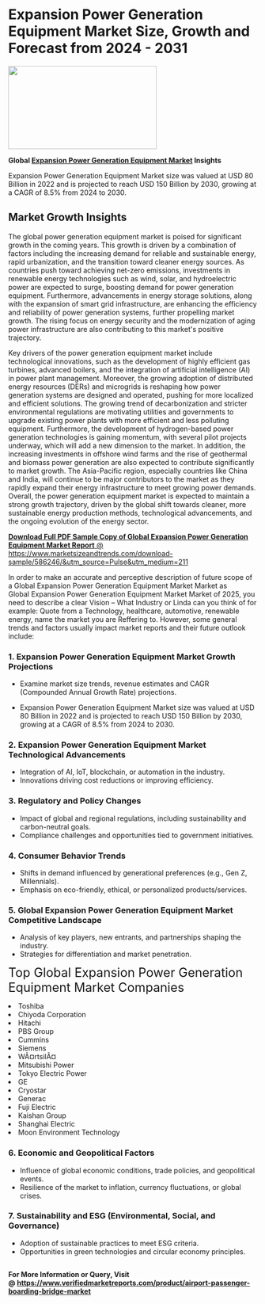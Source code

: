 <H1>Expansion Power Generation Equipment Market Size, Growth and Forecast from 2024 - 2031</H1><img class="aligncenter size-medium wp-image-584254" src="https://thirdeyenews.in/wp-content/uploads/2024/09/Global-Market-Research-300x168.jpeg" alt="" width="300" height="168" /><p><strong>Global&nbsp;<a href="https://www.marketsizeandtrends.com/download-sample/586246/&amp;utm_source=Pulse&amp;utm_medium=211">Expansion Power Generation Equipment Market</a> Insights</strong></p><p>Expansion Power Generation Equipment Market size was valued at USD 80 Billion in 2022 and is projected to reach USD 150 Billion by 2030, growing at a CAGR of 8.5% from 2024 to 2030.</p><p><h2>Market Growth Insights</h2> <p>The global power generation equipment market is poised for significant growth in the coming years. This growth is driven by a combination of factors including the increasing demand for reliable and sustainable energy, rapid urbanization, and the transition toward cleaner energy sources. As countries push toward achieving net-zero emissions, investments in renewable energy technologies such as wind, solar, and hydroelectric power are expected to surge, boosting demand for power generation equipment. Furthermore, advancements in energy storage solutions, along with the expansion of smart grid infrastructure, are enhancing the efficiency and reliability of power generation systems, further propelling market growth. The rising focus on energy security and the modernization of aging power infrastructure are also contributing to this market's positive trajectory.</p> <p><a href="sample-download-link"></a></p> <p>Key drivers of the power generation equipment market include technological innovations, such as the development of highly efficient gas turbines, advanced boilers, and the integration of artificial intelligence (AI) in power plant management. Moreover, the growing adoption of distributed energy resources (DERs) and microgrids is reshaping how power generation systems are designed and operated, pushing for more localized and efficient solutions. The growing trend of decarbonization and stricter environmental regulations are motivating utilities and governments to upgrade existing power plants with more efficient and less polluting equipment. Furthermore, the development of hydrogen-based power generation technologies is gaining momentum, with several pilot projects underway, which will add a new dimension to the market. In addition, the increasing investments in offshore wind farms and the rise of geothermal and biomass power generation are also expected to contribute significantly to market growth. The Asia-Pacific region, especially countries like China and India, will continue to be major contributors to the market as they rapidly expand their energy infrastructure to meet growing power demands. Overall, the power generation equipment market is expected to maintain a strong growth trajectory, driven by the global shift towards cleaner, more sustainable energy production methods, technological advancements, and the ongoing evolution of the energy sector.</p> <p><a href="more-insights-link"></p><p><span class=""><strong>Download Full PDF Sample Copy of Global Expansion Power Generation Equipment Market Report</strong> @ <a href="https://www.marketsizeandtrends.com/download-sample/586246/&amp;utm_source=Pulse&amp;utm_medium=211" target="_blank">https://www.marketsizeandtrends.com/download-sample/586246/&amp;utm_source=Pulse&amp;utm_medium=211</a></span></p><p>In order to make an accurate and perceptive description of future scope of a Global&nbsp;Expansion Power Generation Equipment Market Market as Global&nbsp;Expansion Power Generation Equipment Market Market of 2025, you need to describe a clear Vision &ndash; What Industry or Linda can you think of for example: Quote from a Technology, healthcare, automotive, renewable energy, name the market you are Reffering to. However, some general trends and factors usually impact market reports and their future outlook include:</p><h3>1.&nbsp;<strong>Expansion Power Generation Equipment Market Growth Projections</strong></h3><ul><li>Examine market size trends, revenue estimates and CAGR (Compounded Annual Growth Rate) projections.</li><li><p>Expansion Power Generation Equipment Market size was valued at USD 80 Billion in 2022 and is projected to reach USD 150 Billion by 2030, growing at a CAGR of 8.5% from 2024 to 2030.</p></li></ul><h3>2.&nbsp;<strong>Expansion Power Generation Equipment Market Technological Advancements</strong></h3><ul><li>Integration of AI, IoT, blockchain, or automation in the industry.</li><li>Innovations driving cost reductions or improving efficiency.</li></ul><h3>3.&nbsp;<strong>Regulatory and Policy Changes</strong></h3><ul><li>Impact of global and regional regulations, including sustainability and carbon-neutral goals.</li><li>Compliance challenges and opportunities tied to government initiatives.</li></ul><h3>4.&nbsp;<strong>Consumer Behavior Trends</strong></h3><ul><li>Shifts in demand influenced by generational preferences (e.g., Gen Z, Millennials).</li><li>Emphasis on eco-friendly, ethical, or personalized products/services.</li></ul><h3>5.&nbsp;<strong>Global Expansion Power Generation Equipment Market Competitive Landscape</strong></h3><ul><li>Analysis of key players, new entrants, and partnerships shaping the industry.</li><li>Strategies for differentiation and market penetration.</li></ul><p data-pm-slice="1 1 []"><span style="color: inherit; font-family: inherit; font-size: 25px;">Top Global Expansion Power Generation Equipment Market Companies</span></p><div class="" data-test-id=""><p><li>Toshiba</li><li> Chiyoda Corporation</li><li> Hitachi</li><li> PBS Group</li><li> Cummins</li><li> Siemens</li><li> WÃ¤rtsilÃ¤</li><li> Mitsubishi Power</li><li> Tokyo Electric Power</li><li> GE</li><li> Cryostar</li><li> Generac</li><li> Fuji Electric</li><li> Kaishan Group</li><li> Shanghai Electric</li><li> Moon Environment Technology</li></p></div><h3>6.&nbsp;<strong>Economic and Geopolitical Factors</strong></h3><ul><li>Influence of global economic conditions, trade policies, and geopolitical events.</li><li>Resilience of the market to inflation, currency fluctuations, or global crises.</li></ul><h3>7.&nbsp;<strong>Sustainability and ESG (Environmental, Social, and Governance)</strong></h3><ul><li>Adoption of sustainable practices to meet ESG criteria.</li><li>Opportunities in green technologies and circular economy principles.</li></ul><h2><strong style="font-size: 14px;">For More Information or Query, Visit @&nbsp;</strong><a style="background-color: #ffffff; font-size: 14px;" href="https://www.marketsizeandtrends.com/report/expansion-power-generation-equipment-market/" target="_blank">https://www.verifiedmarketreports.com/product/airport-passenger-boarding-bridge-market</a></h2>
